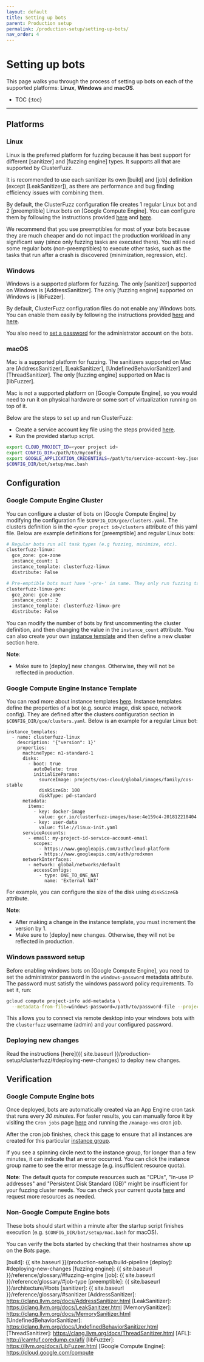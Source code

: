 ```yaml
---
layout: default
title: Setting up bots
parent: Production setup
permalink: /production-setup/setting-up-bots/
nav_order: 4
---
```


# Setting up bots
This page walks you through the process of setting up bots on each of the
supported platforms: **Linux**, **Windows** and **macOS**.

- TOC
{:toc}
---

## Platforms

### Linux

Linux is the preferred platform for fuzzing because it has best support for
different [sanitizer] and [fuzzing engine] types. It supports all that are
supported by ClusterFuzz.

It is recommended to use each sanitizer its own [build] and [job] definition
(except [LeakSanitizer]), as there are performance and bug finding efficiency
issues with combining them.

By default, the ClusterFuzz configuration file creates 1 regular Linux bot and 2
[preemptible] Linux bots on [Google Compute Engine]. You can configure them by
following the instructions provided [here](#google-compute-engine-cluster) and
[here](#google-compute-engine-instance-template).

We recommend that you use preemptibles for most of your bots because they
are much cheaper and do not impact the production workload in any significant
way (since only fuzzing tasks are executed there). You still need some regular
bots (non-preemptibles) to execute other tasks, such as the tasks that run after
a crash is discovered (minimization, regression, etc).

### Windows

Windows is a supported platform for fuzzing. The only [sanitizer] supported on
Windows is [AddressSanitizer]. The only [fuzzing engine] supported on Windows
is [libFuzzer].

By default, ClusterFuzz configuration files do not enable any Windows bots. You
can enable them easily by following the instructions provided
[here](#google-compute-engine-cluster) and
[here](#google-compute-engine-instance-template).

You also need to [set a password](#windows-password-setup) for the administrator
account on the bots.

### macOS

Mac is a supported platform for fuzzing. The sanitizers supported on Mac are
[AddressSanitizer], [LeakSanitizer], [UndefinedBehaviorSanitizer]
and [ThreadSanitizer]. The only [fuzzing engine] supported on Mac is
[libFuzzer].

Mac is not a supported platform on [Google Compute Engine], so you would need to
run it on physical hardware or some sort of virtualization running on top of it.

Below are the steps to set up and run ClusterFuzz:

* Create a service account key file using the steps provided
[here](https://cloud.google.com/docs/authentication/getting-started).
* Run the provided startup script.

```bash
export CLOUD_PROJECT_ID=<your project id>
export CONFIG_DIR=/path/to/myconfig
export GOOGLE_APPLICATION_CREDENTIALS=/path/to/service-account-key.json
$CONFIG_DIR/bot/setup/mac.bash
```

## Configuration

### Google Compute Engine Cluster

You can configure a cluster of bots on [Google Compute Engine] by modifying the
configuration file `$CONFIG_DIR/gce/clusters.yaml`. The clusters definition is
in the `<your project id>/clusters` attribute of this yaml file. Below are
example definitions for [preemptible] and regular Linux bots:

```bash
# Regular bots run all task types (e.g fuzzing, minimize, etc).
clusterfuzz-linux:
  gce_zone: gce-zone
  instance_count: 1
  instance_template: clusterfuzz-linux
  distribute: False

# Pre-emptible bots must have '-pre-' in name. They only run fuzzing tasks.
clusterfuzz-linux-pre:
  gce_zone: gce-zone
  instance_count: 2
  instance_template: clusterfuzz-linux-pre
  distribute: False
```

You can modify the number of bots by first uncommenting the cluster definition,
and then changing the value in the `instance_count` attribute. You can also
create your own [instance template](#google-compute-engine-instance-template)
and then define a new cluster section here.

**Note**:
* Make sure to [deploy] new changes. Otherwise, they will not be reflected in
production.

### Google Compute Engine Instance Template

You can read more about instance templates
[here](https://cloud.google.com/compute/docs/instance-templates). Instance
templates define the properties of a bot (e.g. source image, disk space, network
config). They are defined after the clusters configuration section in
`$CONFIG_DIR/gce/clusters.yaml`. Below is an example for a regular Linux bot:


```aidl
instance_templates:
  - name: clusterfuzz-linux
    description: '{"version": 1}'
    properties:
      machineType: n1-standard-1
      disks:
        - boot: true
          autoDelete: true
          initializeParams:
            sourceImage: projects/cos-cloud/global/images/family/cos-stable
            diskSizeGb: 100
            diskType: pd-standard
      metadata:
        items:
          - key: docker-image
            value: gcr.io/clusterfuzz-images/base:4e159c4-201812210404
          - key: user-data
            value: file://linux-init.yaml
      serviceAccounts:
        - email: my-project-id-service-account-email
          scopes:
            - https://www.googleapis.com/auth/cloud-platform
            - https://www.googleapis.com/auth/prodxmon
      networkInterfaces:
        - network: global/networks/default
          accessConfigs:
            - type: ONE_TO_ONE_NAT
              name: 'External NAT'
```

For example, you can configure the size of the disk using `diskSizeGb`
attribute.

**Note**:
* After making a change in the instance template, you must increment the version
by 1.
* Make sure to [deploy] new changes. Otherwise, they will not be reflected in
production.

### Windows password setup

Before enabling windows bots on [Google Compute Engine], you need to set the
administrator password in the `windows-password` metadata attribute. The
password must satisfy the windows password policy requirements. To set it, run:

```bash
gcloud compute project-info add-metadata \
  --metadata-from-file=windows-password=/path/to/password-file --project=$CLOUD_PROJECT_ID
```

This allows you to connect via remote desktop into your windows bots with the
`clusterfuzz` username (admin) and your configured password.

### Deploying new changes

Read the instructions
[here]({{ site.baseurl }}/production-setup/clusterfuzz/#deploying-new-changes)
to deploy new changes.

## Verification

### Google Compute Engine bots

Once deployed, bots are automatically created via an App Engine cron task that
runs every *30 minutes*. For faster results, you can manually force it by
visiting the `Cron jobs` page
[here](https://console.cloud.google.com/appengine/cronjobs) and running the
`/manage-vms` cron job.

After the cron job finishes, check this
[page](https://console.cloud.google.com/compute/instanceGroups/list) to ensure
that all instances are created for this particular
[instance group](#google-compute-engine-cluster).

If you see a spinning circle next to the instance group, for longer than a
few minutes, it can indicate that an error occurred. You can click the instance
group name to see the error message (e.g. insufficient resource quota).

**Note**: The default quota for compute resources such as "CPUs",
"In-use IP addresses" and "Persistent Disk Standard (GB)" might be
insufficient for your fuzzing cluster needs. You can check your
current quota [here](https://console.cloud.google.com/iam-admin/quotas)
and request more resources as needed.

### Non-Google Compute Engine bots

These bots should start within a minute after the startup script finishes
execution (e.g. `$CONFIG_DIR/bot/setup/mac.bash` for macOS).

You can verify the bots started by checking that their hostnames show up on
the *Bots* page.

[build]: {{ site.baseurl }}/production-setup/build-pipeline
[deploy]: #deploying-new-changes
[fuzzing engine]: {{ site.baseurl }}/reference/glossary/#fuzzing-engine
[job]: {{ site.baseurl }}/reference/glossary/#job-type
[preemptible]: {{ site.baseurl }}/architecture/#bots
[sanitizer]: {{ site.baseurl }}/reference/glossary/#sanitizer
[AddressSanitizer]: https://clang.llvm.org/docs/AddressSanitizer.html
[LeakSanitizer]: https://clang.llvm.org/docs/LeakSanitizer.html
[MemorySanitizer]: https://clang.llvm.org/docs/MemorySanitizer.html
[UndefinedBehaviorSanitizer]: https://clang.llvm.org/docs/UndefinedBehaviorSanitizer.html
[ThreadSanitizer]: https://clang.llvm.org/docs/ThreadSanitizer.html
[AFL]: http://lcamtuf.coredump.cx/afl/
[libFuzzer]: https://llvm.org/docs/LibFuzzer.html
[Google Compute Engine]: https://cloud.google.com/compute

